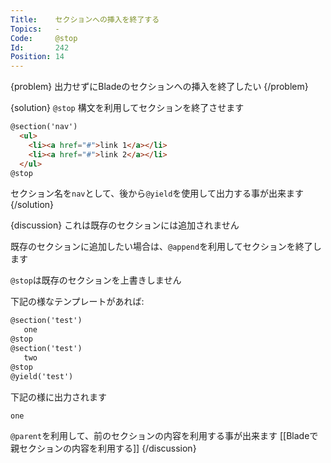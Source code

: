 ```yaml
---
Title:    セクションへの挿入を終了する
Topics:   -
Code:     @stop
Id:       242
Position: 14
---
```


{problem}
出力せずにBladeのセクションへの挿入を終了したい
{/problem}

{solution}
`@stop` 構文を利用してセクションを終了させます

```html
@section('nav')
  <ul>
    <li><a href="#">link 1</a></li>
    <li><a href="#">link 2</a></li>
  </ul>
@stop
```

セクション名を`nav`として、後から`@yield`を使用して出力する事が出来ます
{/solution}

{discussion}
これは既存のセクションには追加されません

既存のセクションに追加したい場合は、`@append`を利用してセクションを終了します

`@stop`は既存のセクションを上書きしません

下記の様なテンプレートがあれば:

```html
@section('test')
   one
@stop
@section('test')
   two
@stop
@yield('test')
```

下記の様に出力されます

```html
one
```

`@parent`を利用して、前のセクションの内容を利用する事が出来ます
[[Bladeで親セクションの内容を利用する]]
{/discussion}
